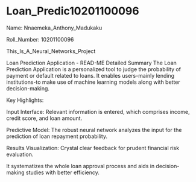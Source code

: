 # Loan_Predic10201100096
Name: Nnaemeka_Anthony_Madukaku

Roll_Number: 10201100096

This_Is_A_Neural_Networks_Project

Loan Prediction Application - READ-ME Detailed Summary
The Loan Prediction Application is a personalized tool to judge the probability of payment or default related to loans. It enables users-mainly lending institutions-to make use of machine learning models along with better decision-making.

Key Highlights:

Input Interface: Relevant information is entered, which comprises income, credit score, and loan amount.

Predictive Model: The robust neural network analyzes the input for the prediction of loan repayment probability.

Results Visualization: Crystal clear feedback for prudent financial risk evaluation.

It systematizes the whole loan approval process and aids in decision-making studies with better efficiency.
